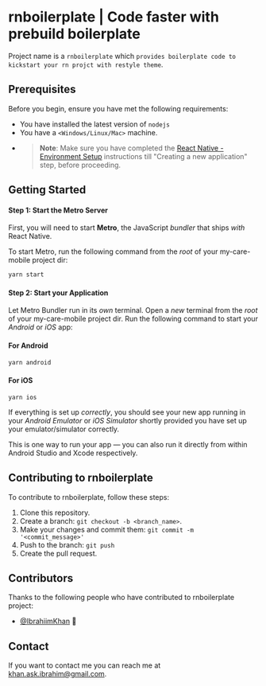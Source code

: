 # rnboilerplate | Code faster with prebuild boilerplate

Project name is a `rnboilerplate` which `provides boilerplate code to kickstart your rn projct with restyle theme`.

## Prerequisites

Before you begin, ensure you have met the following requirements:
<!--- These are just example requirements. Add, duplicate or remove as required --->
* You have installed the latest version of `nodejs`
* You have a `<Windows/Linux/Mac>` machine.
* >**Note**: Make sure you have completed the [React Native - Environment Setup](https://reactnative.dev/docs/environment-setup) instructions till "Creating a new application" step, before proceeding.

## Getting Started

#### Step 1: Start the Metro Server

First, you will need to start **Metro**, the JavaScript _bundler_ that ships _with_ React Native.

To start Metro, run the following command from the _root_ of your my-care-mobile project dir:

```bash
yarn start
```

#### Step 2: Start your Application

Let Metro Bundler run in its _own_ terminal. Open a _new_ terminal from the _root_ of your my-care-mobile project dir. Run the following command to start your _Android_ or _iOS_ app:

#### For Android

```bash
yarn android
```

#### For iOS

```
yarn ios
```

If everything is set up _correctly_, you should see your new app running in your _Android Emulator_ or _iOS Simulator_ shortly provided you have set up your emulator/simulator correctly.

This is one way to run your app — you can also run it directly from within Android Studio and Xcode respectively.


## Contributing to rnboilerplate 
<!--- If your README is long or you have some specific process or steps you want contributors to follow, consider creating a separate CONTRIBUTING.md file--->
To contribute to rnboilerplate, follow these steps:

1. Clone this repository.
2. Create a branch: `git checkout -b <branch_name>`.
3. Make your changes and commit them: `git commit -m '<commit_message>'`
4. Push to the branch: `git push`
5. Create the pull request.

## Contributors

Thanks to the following people who have contributed to rnboilerplate project:

* [@IbrahiimKhan](https://github.com/IbrahiimKhan) 📖


## Contact

If you want to contact me you can reach me at <khan.ask.ibrahim@gmail.com>.
